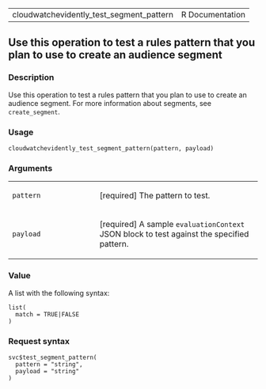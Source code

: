 <table style="width: 100%;">
<tbody>
<tr class="odd">
<td>cloudwatchevidently_test_segment_pattern</td>
<td style="text-align: right;">R Documentation</td>
</tr>
</tbody>
</table>

## Use this operation to test a rules pattern that you plan to use to create an audience segment

### Description

Use this operation to test a rules pattern that you plan to use to
create an audience segment. For more information about segments, see
`create_segment`.

### Usage

    cloudwatchevidently_test_segment_pattern(pattern, payload)

### Arguments

<table>
<colgroup>
<col style="width: 35%" />
<col style="width: 65%" />
</colgroup>
<tbody>
<tr class="odd">
<td><code
id="cloudwatchevidently_test_segment_pattern_:_pattern">pattern</code></td>
<td><p>[required] The pattern to test.</p></td>
</tr>
<tr class="even">
<td><code
id="cloudwatchevidently_test_segment_pattern_:_payload">payload</code></td>
<td><p>[required] A sample <code>evaluationContext</code> JSON block to
test against the specified pattern.</p></td>
</tr>
</tbody>
</table>

### Value

A list with the following syntax:

    list(
      match = TRUE|FALSE
    )

### Request syntax

    svc$test_segment_pattern(
      pattern = "string",
      payload = "string"
    )

